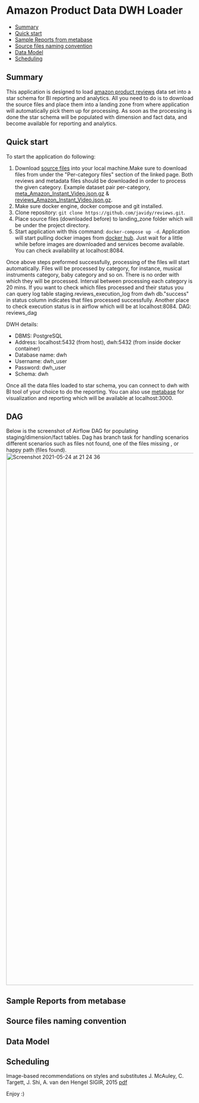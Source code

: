 # Amazon Product Data DWH Loader 
  - [Summary](#summary)
  - [Quick start](#quick-start)
  - [Sample Reports from metabase](#sample-reports-from-metabase)
  - [Source files naming convention](#source-files-naming-convention)
  - [Data Model](#data-model)
  - [Scheduling](#scheduling)
## Summary
This application is designed to load [amazon product reviews](http://jmcauley.ucsd.edu/data/amazon/links.html) data set into a star schema for BI reporting and analytics. All you need to do is to download the source files and place them into a landing zone from where application will automatically pick them up for processing. As soon as the processing is done the star schema will be populated with dimension and fact data, and become available for reporting and analytics.

## Quick start
To start the application do following:
1. Download [source files](http://jmcauley.ucsd.edu/data/amazon/links.html) into your local machine.Make sure to download files from under the "Per-category files" section of the linked page. Both reviews and metadata files should be downloaded in order to process the given category. Example dataset pair per-category, [meta_Amazon_Instant_Video.json.gz](http://snap.stanford.edu/data/amazon/productGraph/categoryFiles/meta_Amazon_Instant_Video.json.gz) & [reviews_Amazon_Instant_Video.json.gz](http://snap.stanford.edu/data/amazon/productGraph/categoryFiles/reviews_Amazon_Instant_Video.json.gz).
2. Make sure docker engine, docker compose and git installed.
3. Clone repository: `git clone https://github.com/javidy/reviews.git`.
4. Place source files (downloaded before) to landing_zone folder which will be under the project directory.
5. Start application with this command: `docker-compose up -d`. Application will start pulling docker images from [docker hub](https://hub.docker.com/). Just wait for a little while before images are downloaded and services become available. You can check availability at localhost:8084.


Once above steps preformed successfully, processing of the files will start automatically. Files will be processed by category, for instance, musical instruments category, baby category and so on. There is no order with which they will be processed. Interval between processing each category is 20 mins. If you want to check which files processed and their status you can query log table staging.reviews_execution_log from dwh db."success" in status column indicates that files processed successfully. Another place to check execution status is in airflow which will be at localhost:8084. DAG: reviews_dag

DWH details:
- DBMS: PostgreSQL
- Address: localhost:5432 (from host), dwh:5432 (from inside docker container)
- Database name: dwh
- Username: dwh_user
- Password: dwh_user
- Schema: dwh

Once all the data files loaded to star schema, you can connect to dwh with BI tool of your choice to do the reporting. You can also use [metabase](https://www.metabase.com/) for visualization and reporting which will be available at localhost:3000.

## DAG
Below is the screenshot of Airflow DAG for populating staging/dimension/fact tables. Dag has branch task for handling scenarios different scenarios such as files not found, one of the files missing , or happy path (files found). 
<img width="1428" alt="Screenshot 2021-05-24 at 21 24 36" src="https://user-images.githubusercontent.com/7736273/119397542-909a8100-bcd6-11eb-9f9d-ef9c474c5d62.png">

## Sample Reports from metabase
## Source files naming convention
## Data Model
## Scheduling

Image-based recommendations on styles and substitutes
J. McAuley, C. Targett, J. Shi, A. van den Hengel
SIGIR, 2015
[pdf](http://cseweb.ucsd.edu/~jmcauley/pdfs/sigir15.pdf)

Enjoy :)
